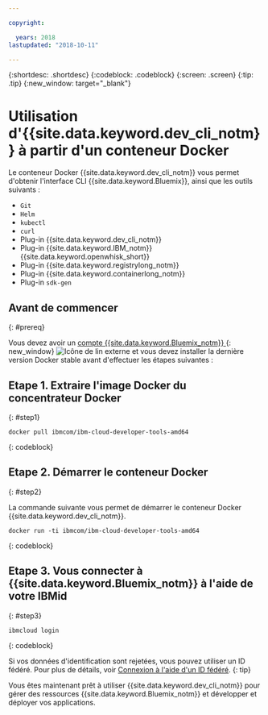 ```yaml
---

copyright:

  years: 2018
lastupdated: "2018-10-11"

---
```


{:shortdesc: .shortdesc}
{:codeblock: .codeblock}
{:screen: .screen}
{:tip: .tip}
{:new_window: target="_blank"}

# Utilisation d'{{site.data.keyword.dev_cli_notm}} à partir d'un conteneur Docker

Le conteneur Docker {{site.data.keyword.dev_cli_notm}} vous permet d'obtenir l'interface CLI {{site.data.keyword.Bluemix}}, ainsi que les outils suivants :

* `Git`
* `Helm`
* `kubectl`
* `curl`
* Plug-in {{site.data.keyword.dev_cli_notm}}
* Plug-in {{site.data.keyword.IBM_notm}} {{site.data.keyword.openwhisk_short}}
* Plug-in {{site.data.keyword.registrylong_notm}}
* Plug-in {{site.data.keyword.containerlong_notm}}
* Plug-in `sdk-gen`

## Avant de commencer
{: #prereq}

Vous devez avoir un [compte {{site.data.keyword.Bluemix_notm}} ](https://console.bluemix.net/){: new_window} ![Icône de lin externe](../../../icons/launch-glyph.svg "Icône de lien externe") et vous devez installer la dernière version Docker stable avant d'effectuer les étapes suivantes : 

## Etape 1. Extraire l'image Docker du concentrateur Docker
{: #step1}

```
docker pull ibmcom/ibm-cloud-developer-tools-amd64
```
{: codeblock}

## Etape 2. Démarrer le conteneur Docker
{: #step2}

La commande suivante vous permet de démarrer le conteneur Docker {{site.data.keyword.dev_cli_notm}}.

```
docker run -ti ibmcom/ibm-cloud-developer-tools-amd64
```
{: codeblock}

## Etape 3. Vous connecter à {{site.data.keyword.Bluemix_notm}} à l'aide de votre IBMid
{: #step3}

```
ibmcloud login
```
{: codeblock}


Si vos données d'identification sont rejetées, vous pouvez utiliser un ID fédéré. Pour plus de détails, voir [Connexion à l'aide d'un ID fédéré](/docs/iam/login_fedid.html#federated_id).
{: tip}

Vous êtes maintenant prêt à utiliser {{site.data.keyword.dev_cli_notm}} pour gérer des ressources {{site.data.keyword.Bluemix_notm}} et développer et déployer vos applications. 
